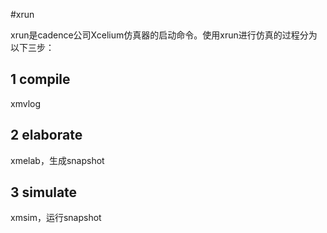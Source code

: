 #xrun

xrun是cadence公司Xcelium仿真器的启动命令。使用xrun进行仿真的过程分为以下三步：

## 1 compile

xmvlog

## 2 elaborate

xmelab，生成snapshot

## 3 simulate

xmsim，运行snapshot

